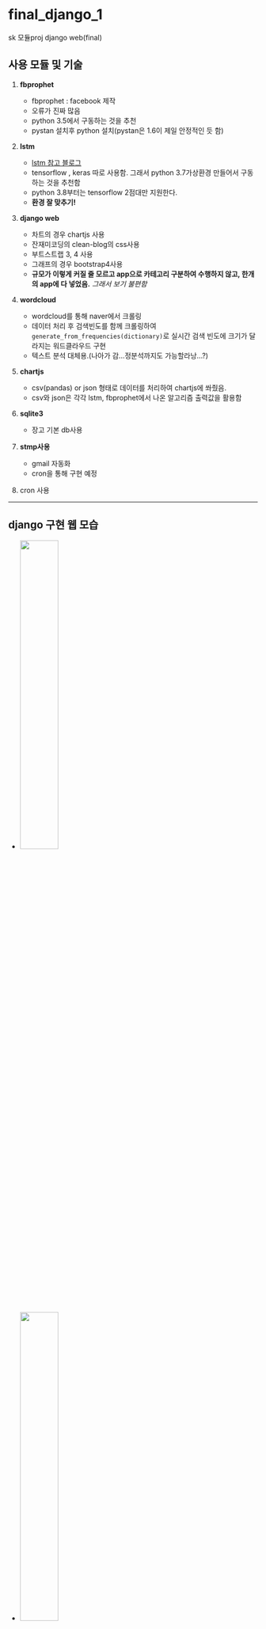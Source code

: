 # final_django_1
sk 모듈proj django web(final)


## 사용 모듈 및 기술
1. __fbprophet__
    - fbprophet : facebook 제작
    - 오류가 진짜 많음
    - python 3.5에서 구동하는 것을 추천
    - pystan 설치후 python 설치(pystan은 1.6이 제일 안정적인 듯 함)   
      
2. __lstm__
    - [lstm 참고 블로그](https://brunch.co.kr/@chris-song/9)
    - tensorflow , keras 따로 사용함. 그래서 python 3.7가상환경 만들어서 구동하는 것을 추천함
    - python 3.8부터는 tensorflow 2점대만 지원한다.
    - **환경 잘 맞추기!**
  
3. __django web__
    - 차트의 경우 chartjs 사용
    - 잔재미코딩의 clean-blog의 css사용
    - 부트스트랩 3, 4 사용
    - 그래프의 경우 bootstrap4사용
    - __규모가 이렇게 커질 줄 모르고 app으로 카테고리 구분하여 수행하지 않고, 한개의 app에 다 넣었음.__ *그래서 보기 불편함*
    
4. __wordcloud__
    - wordcloud를 통해 naver에서 크롤링
    - 데이터 처리 후 검색빈도를 함께 크롤링하여 ```generate_from_frequencies(dictionary)```로 실시간 검색 빈도에 크기가 달라지는 워드클라우드 구현
    - 텍스트 분석 대체용.(나아가 감...정분석까지도 가능할라낭...?)
5. __chartjs__

    - csv(pandas) or json 형태로 데이터를 처리하여 chartjs에 쏴줬음.
    - csv와 json은 각각 lstm, fbprophet에서 나온 알고리즘 출력값을 활용함
6. __sqlite3__
    - 장고 기본 db사용
7. __stmp사용__
    - gmail 자동화
    - cron을 통해 구현 예정
8. cron 사용
  
***
## django 구현 웹 모습
* <img src ="https://user-images.githubusercontent.com/50822293/93714790-f1017d80-fb9f-11ea-8df1-e1c1cf870edc.png" width="40%"></src>
* <img src ="https://user-images.githubusercontent.com/50822293/93714794-f4950480-fb9f-11ea-8343-fd3a9add20a5.png" width="40%"></src>
* <img src ="https://user-images.githubusercontent.com/50822293/93714798-f6f75e80-fb9f-11ea-970f-8ba2e3d7c287.png" width="40%"></src>
* <img src ="https://user-images.githubusercontent.com/50822293/93714799-f8288b80-fb9f-11ea-873c-e16754d69965.png" width="40%"></src>
* <img src ="https://user-images.githubusercontent.com/50822293/93714803-fa8ae580-fb9f-11ea-9d3e-6e1f0f462237.png" width="40%"></src>
* <img src ="https://user-images.githubusercontent.com/50822293/93714807-ffe83000-fb9f-11ea-8703-8313585da583.png" width="40%"></src>
* <img src ="https://user-images.githubusercontent.com/50822293/93714804-fc54a900-fb9f-11ea-9345-e3e683f5bf3e.png" width="40%"></src>
- *설명추가하기!*
